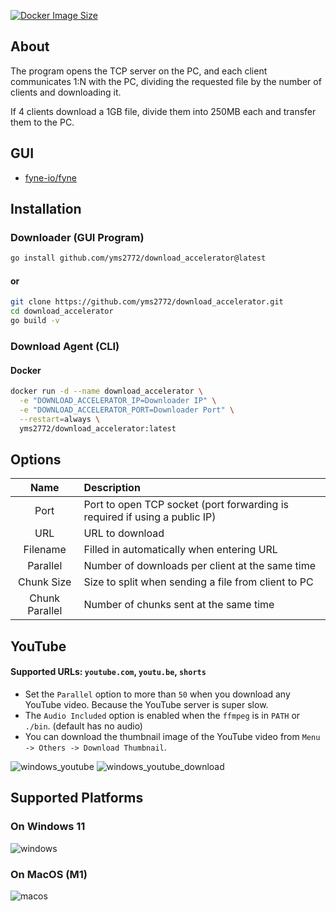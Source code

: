 [![Docker Image Size](https://badgen.net/docker/size/yms2772/download_accelerator_agent?icon=docker&label=image%20size)](https://hub.docker.com/r/yms2772/download_accelerator_agent)
## About
The program opens the TCP server on the PC, and each client communicates 1:N with the PC, dividing the requested file by the number of clients and downloading it.

If 4 clients download a 1GB file, divide them into 250MB each and transfer them to the PC.

## GUI
- [fyne-io/fyne](https://github.com/fyne-io/fyne)

## Installation
### Downloader (GUI Program)
```bash
go install github.com/yms2772/download_accelerator@latest
```
#### or
```bash
git clone https://github.com/yms2772/download_accelerator.git
cd download_accelerator
go build -v
```
### Download Agent (CLI)
#### Docker
```bash
docker run -d --name download_accelerator \
  -e "DOWNLOAD_ACCELERATOR_IP=Downloader IP" \
  -e "DOWNLOAD_ACCELERATOR_PORT=Downloader Port" \
  --restart=always \
  yms2772/download_accelerator:latest
```

## Options
|      Name      | Description                                                                |
|:--------------:|:---------------------------------------------------------------------------|
|      Port      | Port to open TCP socket (port forwarding is required if using a public IP) |
|      URL       | URL to download                                                            |
|    Filename    | Filled in automatically when entering URL                                  |
|    Parallel    | Number of downloads per client at the same time                            |
|   Chunk Size   | Size to split when sending a file from client to PC                        |
| Chunk Parallel | Number of chunks sent at the same time                                     |

## YouTube
#### Supported URLs: `youtube.com`, `youtu.be`, `shorts`
* Set the `Parallel` option to more than `50` when you download any YouTube video. Because the YouTube server is super slow.
* The `Audio Included` option is enabled when the `ffmpeg` is in `PATH` or `./bin`. (default has no audio)
* You can download the thumbnail image of the YouTube video from `Menu -> Others -> Download Thumbnail`.

![windows_youtube](https://user-images.githubusercontent.com/6222645/221404955-4fb87e03-873d-49e3-88e9-51c4bb88982b.png)
![windows_youtube_download](https://user-images.githubusercontent.com/6222645/221405594-28aae628-66e6-40c5-a8c5-04fee49c1a64.gif)

## Supported Platforms
### On Windows 11
![windows](https://user-images.githubusercontent.com/6222645/221404834-9dc50dfb-f03a-447f-992a-d5a0898b40ab.png)

### On MacOS (M1)
![macos](https://user-images.githubusercontent.com/6222645/221409409-1533da0d-008c-4cac-9807-4a35ce520ba9.png)